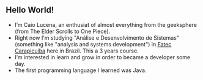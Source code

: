 ## Hello World!

- I’m Caio Lucena, an enthusiat of almost everything from the geeksphere (from The Elder Scrolls to One Piece).
- Right now I'm studying "Análise e Desenvolvimento de Sistemas" (something like "analysis and systems development")
  in [Fatec Carapicuíba](http://www.fateccarapicuiba.edu.br/) here in Brazil. This a 3 years course.
- I’m interested in learn and grow in order to became a developer some day.
- The first programming language I learned was Java.
